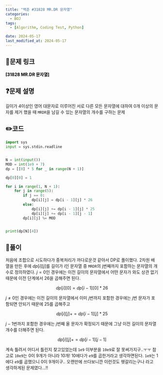 ```yaml
---
title: "백준 #31828 MR.DR 문자열"
categories:
  - BOJ
tags:
  - [Algorithm, Coding Test, Python]

date: 2024-05-17
last_modified_at: 2024-05-17
---
```


## :link:문제 링크

<a href="https://www.acmicpc.net/problem/31828" style="text-decoration:none; color:black; font-weight:bold" target="_blank">[31828 MR.DR 문자열]</a>

## :question:문제 설명

길이가 4이상인 영어 대문자로 이루어진 서로 다른 모든 문자열에 대하여 0개 이상의 문자를 제거 했을 때 `MRDR`을 남길 수 있는 문자열의 개수를 구하는 문제

## :pencil2:코드

```python
import sys
input = sys.stdin.readline


N = int(input())
MOD = int(1e9 + 7)
dp = [[0] * 5 for _ in range(N + 1)]

dp[0][0] = 1

for i in range(1, N + 1):
    for j in range(5):
        if j == 0:
            dp[i][j] = dp[i - 1][j] * 26
        else:
            dp[i][j] += dp[i - 1][j] * 25
            dp[i][j] += dp[i - 1][j - 1]
        dp[i][j] %= MOD


print(dp[N][4])
```

## :memo:풀이

처음에 조합으로 시도하다가 중복처리가 까다로운것 같아서 DP로 풀이했다.
2차원 배열을 만든 후에 $dp[i][j]$를 길이가 i인 문자열 중 `MRDR`의 j번째까지 포함하는 문자열의 개수로 정의하였다.
$j=0$인 경우에는 이전 길이의 문자열에서 어떤 문자가 와도 상관 없기 때문에 이전 단계에서 26을 곱해주면 된다.

$$dp[i][0]=dp[i-1][0]*26$$

$j\neq0$인 경우에는 이전 길이의 문자열에서 이미 $j$번까지 포함한 경우에는 $j$번 문자가 포함되면 안되기 때문에 25를 곱해주고

$$dp[i][j] += dp[i - 1][j] * 25$$

$j-1$번까지 포함한 경우에는 $j$번째 올 문자가 확정되기 때문에 그냥 이전 길이의 문자열 개수를 더해주면 된다.

$$dp[i][j] += dp[i - 1][j - 1]$$

계속 틀려서 어디서 틀린지 찾고있었는데 `1e9` 이부분을 `10e9`로 잘 못써가지구..ㅜㅜ 참고로 `10e9`는 0이 9개가 아니라 10개!
10에다가 `e9`를 곱한거라고 생각하면된다. `1e9`는 1에다 `e9`를 곱했으니 0이 9개이구..
오랜만에 쓰다보니깐 이런것도 헷갈리는구나 라고 생각하게된 문제였다...!!
